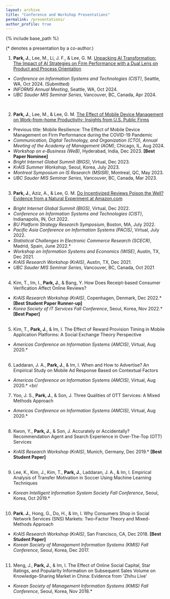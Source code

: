 ```yaml
---
layout: archive
title: "Conference and Workshop Presentations"
permalink: /presentations/
author_profile: true
---
```

 
{% include base_path %}

(\* denotes a presentation by a co-author.)

1.	**Park, J.**, Lee, M., Li, J. F., & Lee, G. M. <a href="https://jaecheol-park.github.io/workingpapers/AIOrientation">Unpacking AI Transformation: The Impact of AI Strategies on Firm Performance with a Dual Lens on Product and Process Orientation</a> 
  *	_Conference on Information Systems and Technologies (CIST)_, Seattle, WA, Oct 2024. (Submitted)
  *	_INFORMS Annual Meeting_, Seattle, WA, Oct 2024.
  *	_UBC Sauder MIS Seminar Series_, Vancouver, BC, Canada, Apr 2024.  
<br/>

2.	**Park, J.**, Lee, M., & Lee, G. M. <a href="https://jaecheol-park.github.io/workingpapers/MDM">The Effect of Mobile Device Management on Work-from-home Productivity: Insights from U.S. Public Firms</a>
  *	Previous title: Mobile Resilience: The Effect of Mobile Device Management on Firm Performance during the COVID-19 Pandemic
  *	_Communication, Digital Technology, and Organization (CTO), Annual Meeting of the Academy of Management (AOM)_, Chicago, IL, Aug 2024.  
  *	_Workshop on e-Business (WeB)_, Hyderabad, India, Dec 2023. **[Best Paper Nominee]**
  *	_Bright Internet Global Summit (BIGS)_, Virtual, Dec 2023.
  *	_KrAIS Summer Workshop_, Seoul, Korea, July 2023.
  *	_Montreal Symposium on IS Research (MSISR)_, Montreal, QC, May 2023.
  *	_UBC Sauder MIS Seminar Series_, Vancouver, BC, Canada, Mar 2023.
<br/><br/>

3.	**Park, J.**, Aziz, A., & Lee, G. M. <a href="https://jaecheol-park.github.io/workingpapers/IncentivizedReviews">Do Incentivized Reviews Poison the Well? Evidence from a Natural Experiment at Amazon.com</a>   
  *	_Bright Internet Global Summit (BIGS)_, Virtual, Dec 2022.
  *	_Conference on Information Systems and Technologies (CIST)_, Indianapolis, IN, Oct 2022.
  *	_BU Platform Strategy Research Symposium_, Boston, MA, July 2022.
  *	_Pacific Asia Conference on Information Systems (PACIS)_, Virtual, July 2022.
  *	_Statistical Challenges in Electronic Commerce Research (SCECR)_, Madrid, Spain, June 2022.*
  *	_Workshop on Information Systems and Economics (WISE)_, Austin, TX, Dec 2021.
  *	_KrAIS Research Workshop (KrAIS)_, Austin, TX, Dec 2021.
  *	_UBC Sauder MIS Seminar Series_, Vancouver, BC, Canada, Oct 2021
<br/><br/>

4.	Kim, T., Im, I., **Park, J.**, & Bang, Y. How Does Receipt-based Consumer Verification Affect Online Reviews?
  *	_KrAIS Research Workshop (KrAIS)_, Copenhagen, Denmark, Dec 2022.* **[Best Student Paper Runner-up]**
  *	_Korea Society of IT Services Fall Conference_, Seoul, Korea, Nov 2022.* **[Best Paper]**
<br/><br/>

5.	Kim, T., **Park, J.**, & Im, I. The Effect of Reward Provision Timing in Mobile Application Platforms: A Social Exchange Theory Perspective
  *	_Americas Conference on Information Systems (AMCIS)_, Virtual, Aug 2020.* <a href="https://aisel.aisnet.org/amcis2020/adv_info_systems_research/adv_info_systems_research/9//"><i class="fas fa-fw fa-link"></i></a>
<br/><br/>

6.	Laddaran, J. A., **Park, J.**, & Im, I. When and How to Advertise? An Empirical Study on Mobile Ad Response Based on Contextual Factors
  *	_Americas Conference on Information Systems (AMCIS)_, Virtual, Aug 2020.* <a href="https://aisel.aisnet.org/amcis2020/adv_info_systems_research/adv_info_systems_research/11/"><i class="fas fa-fw fa-link"></i></a>
<br/

7.	Yoo, J. S., **Park, J.**, & Son, J. Three Qualities of OTT Services: A Mixed Methods Approach
  *	_Americas Conference on Information Systems (AMCIS)_, Virtual, Aug 2020.* <a href="https://aisel.aisnet.org/amcis2020/adoption_diffusion_IT/adoption_diffusion_IT/16/"><i class="fas fa-fw fa-link"></i></a>
<br/><br/>

8.	Kwon, Y., **Park, J.**, & Son, J. Accurately or Accidentally? Recommendation Agent and Search Experience in Over-The-Top (OTT) Services
  *	_KrAIS Research Workshop (KrAIS)_, Munich, Germany, Dec 2019.* **[Best Student Paper]**
<br/><br/>

9.	Lee, K., Kim, J., Kim, T., **Park, J.**, Laddaran, J. A., & Im, I. Empirical Analysis of Transfer Motivation in Soccer Using Machine Learning Techniques
  *	_Korean Intelligent Information System Society Fall Conference_, Seoul, Korea, Oct 2019.*
<br/><br/>

10.	**Park. J.**, Hong, G., Do, H., & Im, I. Why Consumers Shop in Social Network Services (SNS) Markets: Two-Factor Theory and Mixed-Methods Approach
  *	_KrAIS Research Workshop (KrAIS)_, San Francisco, CA, Dec 2018. **[Best Student Paper]**
  *	_Korean Society of Management Information Systems (KMIS) Fall Conference_, Seoul, Korea, Dec 2017.
<br/><br/>

11. Meng, J., **Park, J.**, & Im, I. The Effect of Online Social Capital, Star Ratings, and Popularity Information on Subsequent Sales Volume on Knowledge-Sharing Market in China: Evidence from 'Zhihu Live'
  *	_Korean Society of Management Information Systems (KMIS) Fall Conference_, Seoul, Korea, Nov 2018.*
<br/><br/>
